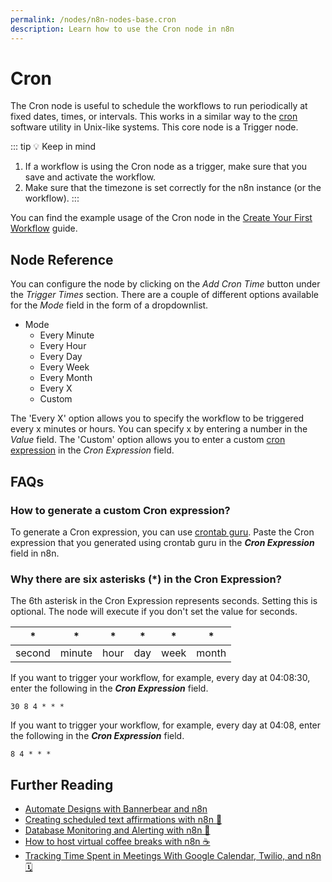 ```yaml
---
permalink: /nodes/n8n-nodes-base.cron
description: Learn how to use the Cron node in n8n
---
```


# Cron

The Cron node is useful to schedule the workflows to run periodically at fixed dates, times, or intervals. This works in a similar way to the [cron](https://en.wikipedia.org/wiki/Cron) software utility in Unix-like systems. This core node is a Trigger node.

::: tip 💡 Keep in mind
1. If a workflow is using the Cron node as a trigger, make sure that you save and activate the workflow.
2. Make sure that the timezone is set correctly for the n8n instance (or the workflow).
:::

You can find the example usage of the Cron node in the [Create Your First Workflow](../../../../getting-started/create-your-first-workflow/create-your-first-workflow/README.md) guide.


## Node Reference

You can configure the node by clicking on the *Add Cron Time* button under the *Trigger Times* section. There are a couple of different options available for the *Mode* field in the form of a dropdownlist.

- Mode
    - Every Minute
    - Every Hour
    - Every Day
    - Every Week
    - Every Month
    - Every X
    - Custom

The 'Every X' option allows you to specify the workflow to be triggered every x minutes or hours. You can specify x by entering a number in the *Value* field. The 'Custom' option allows you to enter a custom [cron expression](https://en.wikipedia.org/wiki/Cron#CRON_expression) in the *Cron Expression* field.

## FAQs

### How to generate a custom Cron expression?

To generate a Cron expression, you can use [crontab guru](https://crontab.guru). Paste the Cron expression that you generated using crontab guru in the ***Cron Expression*** field in n8n.

### Why there are six asterisks (*) in the Cron Expression?

The 6th asterisk in the Cron Expression represents seconds. Setting this is optional. The node will execute if you don't set the value for seconds.

| * | * | * | * | * | * |
|---|---|---|---|---|---|
|second|minute|hour|day|week|month|

If you want to trigger your workflow, for example, every day at 04:08:30, enter the following in the ***Cron Expression*** field.
```
30 8 4 * * *
```

If you want to trigger your workflow, for example, every day at 04:08, enter the following in the ***Cron Expression*** field.
```
8 4 * * *
```

## Further Reading

- [Automate Designs with Bannerbear and n8n](https://medium.com/n8n-io/automate-designs-with-bannerbear-and-n8n-2b64c94b54db)
- [Creating scheduled text affirmations with n8n 🤟](https://medium.com/n8n-io/creating-scheduled-text-affirmations-with-n8n-1c4189efae19)
- [Database Monitoring and Alerting with n8n 📡](https://medium.com/n8n-io/database-monitoring-and-alerting-with-n8n-f5082df7bdb2)
- [How to host virtual coffee breaks with n8n ☕️](https://n8n.io/blog/how-to-host-virtual-coffee-breaks-with-n8n/)
- [Tracking Time Spent in Meetings With Google Calendar, Twilio, and n8n 🗓](https://medium.com/n8n-io/tracking-time-spent-in-meetings-with-google-calendar-twilio-and-n8n-a5d00f77da8c)
